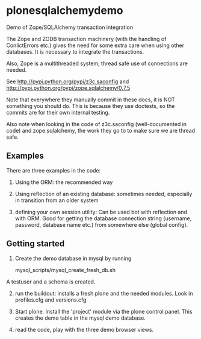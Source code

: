 # plonesqlalchemydemo
Demo of Zope/SQLAlchemy transaction integration 

The Zope and ZODB transaction machinery (with the handling of ConlictErrors etc.) gives the need for some extra care when using other databases. It is necessary to integrate the transactions.

Also, Zope is a multithreaded system, thread safe use of connections are needed.

See http://pypi.python.org/pypi/z3c.saconfig
and
http://pypi.python.org/pypi/zope.sqlalchemy/0.7.5

Note that everywhere they manually commit in these docs, it is NOT something you should do. This is because they use doctests, so the commits are for their own internal testing.

Also note when looking in the code of z3c.saconfig (well-documented in code) and zope.sqlalchemy, the work they go to to make sure we are thread safe.


## Examples

There are three examples in the code:

1) Using the ORM: the recommended way

2) Using reflection of an existing database: sometimes needed, especially in transition from an older system

3) defining your own session utility: Can be used bot with reflection and with ORM. Good for getting the database connection string (username, password, database name etc.) from somewhere else (global config).


## Getting started

1) Create the demo database in mysql by running 

    mysql_scripts/mysql_create_fresh_db.sh

A testuser and a schema is created.

2) run the buildout: installs a fresh plone and the needed modules. Look in profiles.cfg and versions.cfg

3) Start plone. Install the 'project' module via the plone control panel. This creates the demo table in the mysql demo database.

4) read the code, play with the three demo browser views.


